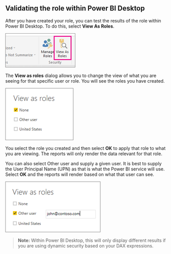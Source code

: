 ## Validating the role within Power BI Desktop

After you have created your role, you can test the results of the role within Power BI Desktop. To do this, select **View As Roles**.

![](./media/rls-desktop-view-as-roles/powerbi-desktop-rls-view-as-roles.png)
 
The **View as roles** dialog allows you to change the view of what you are seeing for that specific user or role. You will see the roles you have created.

![](./media/rls-desktop-view-as-roles/powerbi-desktop-rls-view-as-roles-dialog.png)
 
You select the role you created and then select **OK** to apply that role to what you are viewing. The reports will only render the data relevant for that role.

You can also select Other user and supply a given user. It is best to supply the User Principal Name (UPN) as that is what the Power BI service will use. Select **OK** and the reports will render based on what that user can see. 

![](./media/rls-desktop-view-as-roles/powerbi-desktop-rls-other-user.png)
 
> **Note:** Within Power BI Desktop, this will only display different results if you are using dynamic security based on your DAX expressions.

